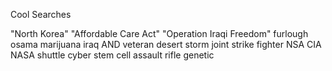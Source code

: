 Cool Searches

"North Korea"
"Affordable Care Act"
"Operation Iraqi Freedom"
furlough
osama
marijuana
iraq AND veteran
desert storm
joint strike fighter
NSA
CIA
NASA
shuttle
cyber
stem cell
assault rifle
genetic